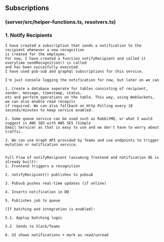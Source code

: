 ## Subscriptions

### (server/src/helper-functions.ts, resolvers.ts)

### 1. Notify Recipients

    I have created a subscription that sends a notification to the recipient whenever a new recognition
    is created for the employee.
    For now, I have created a function notifyRecipient and called it everytime sendRecognition() is called
    and has been succesfully executed.
    I have used pub-sub and graphql subscriptions for this service.

    I'm just console logging the notification for now, but later on we can

    1. Create a database seperate for tables consisting of recipient, sender, message, timestamp, status,
    etc and perform operations on the table. This way, using WebSockets, we can also enable read recepits
    if required. We can also fallback on Http Polling every 10 seconds/minutes to keep service enabled.

    2. Some queue service can be used such as RabbitMQ, or what I would suggest is AWS SQS with AWS SES (Simple
    Email Service) as that is easy to use and we don't have to worry about traffic.

    3. We can use Graph API provided by Teams and use endpoints to trigger mutation or notification service.


    Full Flow of notifyRecipient (assuming frontend and notification db is already built):
    1. Frontend triggers a recognition

    2. notifyRecipient() publishes to pubsub

    3. Pubsub pushes real-time updates (if online)

    4. Inserts notification in DB

    5. Publishes job to queue

    (If batching and integration is enabled):

    5.1. Appluy batching logic

    5.2  Sends to Slack/Teams

    6. UI shows notifications + mark as read/unread
